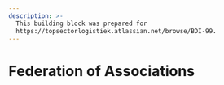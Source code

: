 ```yaml
---
description: >-
  This building block was prepared for
  https://topsectorlogistiek.atlassian.net/browse/BDI-99.
---
```


# Federation of Associations


